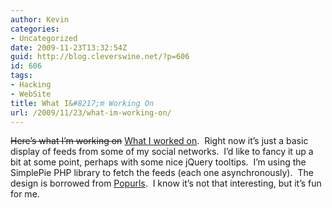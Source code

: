 ```yaml
---
author: Kevin
categories:
- Uncategorized
date: 2009-11-23T13:32:54Z
guid: http://blog.cleverswine.net/?p=606
id: 606
tags:
- Hacking
- WebSite
title: What I&#8217;m Working On
url: /2009/11/23/what-im-working-on/
---
```


<del datetime="2011-03-18T00:50:48+00:00">Here&#8217;s what I&#8217;m working on</del> <a title="Test Site" href="http://cleverswine.net/" target="_blank">What I worked on</a>.  Right now it&#8217;s just a basic display of feeds from some of my social networks.  I&#8217;d like to fancy it up a bit at some point, perhaps with some nice jQuery tooltips.  I&#8217;m using the SimplePie PHP library to fetch the feeds (each one asynchronously).  The design is borrowed from <a title="Popurls" href="http://popurls.com/" target="_blank">Popurls</a>.  I know it&#8217;s not that interesting, but it&#8217;s fun for me.